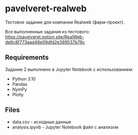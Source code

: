 # pavelveret-realweb

Тестовое задание для компании Realweb (фарм-проект).

Все выполненные задания из тестового:
https://pavelveret.notion.site/RealWeb-de6c8f773aad48e09dfd2e389537b76c


## Requirements
Задание 2 выполнено в Jupyter Notebook с использованием:

- Python 3.10
- Pandas
- NymPy
- Plotly

## Files

- data.csv - исходные данные
- analysis.ipynb - Jupyter Notebook файл с анализом

